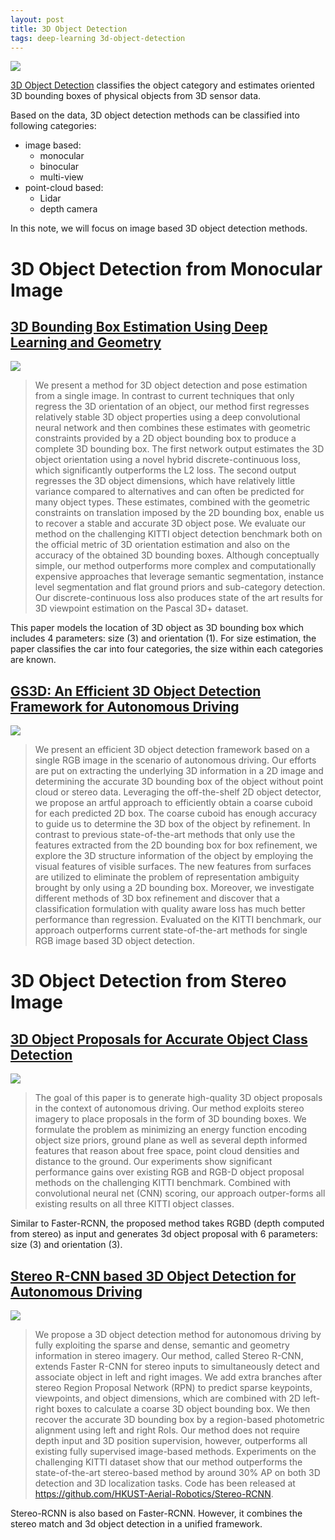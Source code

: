 ```yaml
---
layout: post
title: 3D Object Detection
tags: deep-learning 3d-object-detection
---
```


![](https://paperswithcode.com/media/thumbnails/task/task-0000000785-04017634.jpg)

[3D Object Detection](https://paperswithcode.com/task/3d-object-detection) classifies the object category and estimates oriented 3D bounding boxes of physical objects from 3D sensor data.

Based on the data, 3D object detection methods can be classified into following categories:
- image based:
  - monocular
  - binocular
  - multi-view
- point-cloud based:
  - Lidar
  - depth camera
  
In this note, we will focus on image based 3D object detection methods.

# 3D Object Detection from Monocular Image

## [3D Bounding Box Estimation Using Deep Learning and Geometry](http://arxiv.org/abs/1612.00496)

![](https://camo.githubusercontent.com/6c6438830d080a1924e404a4ff48da6b2661b51a/687474703a2f2f736f726f7573686b686164656d2e636f6d2f696d672f32642d746f702d33642d626f74746f6d312e706e67)

> We present a method for 3D object detection and pose estimation from a single image. In contrast to current techniques that only regress the 3D orientation of an object, our method first regresses relatively stable 3D object properties using a deep convolutional neural network and then combines these estimates with geometric constraints provided by a 2D object bounding box to produce a complete 3D bounding box. The first network output estimates the 3D object orientation using a novel hybrid discrete-continuous loss, which significantly outperforms the L2 loss. The second output regresses the 3D object dimensions, which have relatively little variance compared to alternatives and can often be predicted for many object types. These estimates, combined with the geometric constraints on translation imposed by the 2D bounding box, enable us to recover a stable and accurate 3D object pose. We evaluate our method on the challenging KITTI object detection benchmark both on the official metric of 3D orientation estimation and also on the accuracy of the obtained 3D bounding boxes. Although conceptually simple, our method outperforms more complex and computationally expensive approaches that leverage semantic segmentation, instance level segmentation and flat ground priors and sub-category detection. Our discrete-continuous loss also produces state of the art results for 3D viewpoint estimation on the Pascal 3D+ dataset.

This paper models the location of 3D object as 3D bounding box which includes 4 parameters: size (3) and orientation (1). For size estimation, the paper classifies the car into four categories, the size within each categories are known.

## [GS3D: An Efficient 3D Object Detection Framework for Autonomous Driving](http://arxiv.org/abs/1903.10955)

![](https://mmbiz.qpic.cn/mmbiz_png/75DkJnThAClOxeE6whdeqsicRKL6eoia9Bpvt2KALQLUoJJpvIyEOn8w1LzJjxQ7QQr49v6alQptk9HeRFeGxeVA/640?wx_fmt=png&tp=webp&wxfrom=5&wx_lazy=1&wx_co=1)

> We present an efficient 3D object detection framework based on a single RGB image in the scenario of autonomous driving. Our efforts are put on extracting the underlying 3D information in a 2D image and determining the accurate 3D bounding box of the object without point cloud or stereo data. Leveraging the off-the-shelf 2D object detector, we propose an artful approach to efficiently obtain a coarse cuboid for each predicted 2D box. The coarse cuboid has enough accuracy to guide us to determine the 3D box of the object by refinement. In contrast to previous state-of-the-art methods that only use the features extracted from the 2D bounding box for box refinement, we explore the 3D structure information of the object by employing the visual features of visible surfaces. The new features from surfaces are utilized to eliminate the problem of representation ambiguity brought by only using a 2D bounding box. Moreover, we investigate different methods of 3D box refinement and discover that a classification formulation with quality aware loss has much better performance than regression. Evaluated on the KITTI benchmark, our approach outperforms current state-of-the-art methods for single RGB image based 3D object detection.

# 3D Object Detection from Stereo Image

## [3D Object Proposals for Accurate Object Class Detection]()

![](https://mmbiz.qpic.cn/mmbiz_png/75DkJnThAClOxeE6whdeqsicRKL6eoia9BKeTIKIgz8w2d8bZPaT0iaV3kssTcOibS5RCy4D1lqdJlKyozSV447F4g/640?wx_fmt=png&tp=webp&wxfrom=5&wx_lazy=1&wx_co=1)

> The goal of this paper is to generate high-quality 3D object proposals in the context of autonomous driving. Our method exploits stereo imagery to place proposals in the form of 3D bounding boxes. We formulate the problem as minimizing an energy function encoding object size priors, ground plane as well as several depth informed features that reason about free space, point cloud densities and distance to the ground. Our experiments show significant performance gains over existing RGB and RGB-D object proposal methods on the challenging KITTI benchmark. Combined with convolutional neural net (CNN) scoring, our approach outper-forms all existing results on all three KITTI object classes.

Similar to Faster-RCNN, the proposed method takes RGBD (depth computed from stereo) as input and generates 3d object proposal with 6 parameters: size (3) and orientation (3).

## [Stereo R-CNN based 3D Object Detection for Autonomous Driving](http://arxiv.org/abs/1902.09738)

![](https://mmbiz.qpic.cn/mmbiz_png/75DkJnThAClOxeE6whdeqsicRKL6eoia9B9893NaqFCVoxAcLrbicXDZcJpyFVicON71IOyr4433uxd9qpITRk23sQ/640?wx_fmt=png&tp=webp&wxfrom=5&wx_lazy=1&wx_co=1)

> We propose a 3D object detection method for autonomous driving by fully exploiting the sparse and dense, semantic and geometry information in stereo imagery. Our method, called Stereo R-CNN, extends Faster R-CNN for stereo inputs to simultaneously detect and associate object in left and right images. We add extra branches after stereo Region Proposal Network (RPN) to predict sparse keypoints, viewpoints, and object dimensions, which are combined with 2D left-right boxes to calculate a coarse 3D object bounding box. We then recover the accurate 3D bounding box by a region-based photometric alignment using left and right RoIs. Our method does not require depth input and 3D position supervision, however, outperforms all existing fully supervised image-based methods. Experiments on the challenging KITTI dataset show that our method outperforms the state-of-the-art stereo-based method by around 30% AP on both 3D detection and 3D localization tasks. Code has been released at https://github.com/HKUST-Aerial-Robotics/Stereo-RCNN.

Stereo-RCNN is also based on Faster-RCNN. However, it combines the stereo match and 3d object detection in a unified framework.
